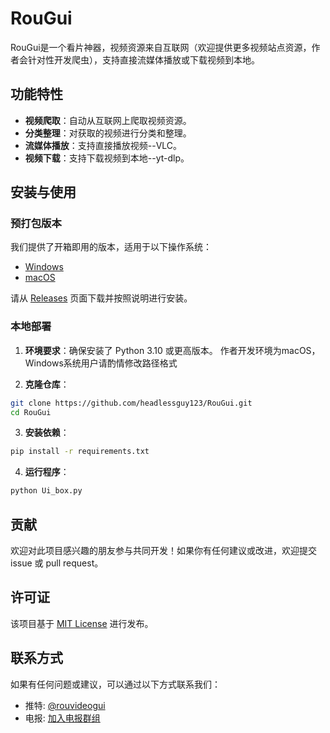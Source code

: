 # RouGui

RouGui是一个看片神器，视频资源来自互联网（欢迎提供更多视频站点资源，作者会针对性开发爬虫），支持直接流媒体播放或下载视频到本地。

## 功能特性

- **视频爬取**：自动从互联网上爬取视频资源。
- **分类整理**：对获取的视频进行分类和整理。
- **流媒体播放**：支持直接播放视频--VLC。
- **视频下载**：支持下载视频到本地--yt-dlp。

## 安装与使用

### 预打包版本

我们提供了开箱即用的版本，适用于以下操作系统：

- [Windows](https://github.com/headlessguy123/RouGui/releases/download/v0.1.3/RouGui_v013_Win10_64bit.zip)
- [macOS](https://github.com/headlessguy123/RouGui/releases/download/v0.1.3/RouGui_v013_MacOS_M.zip)

请从 [Releases](https://github.com/headlessguy123/RouGui/releases) 页面下载并按照说明进行安装。

### 本地部署

1. **环境要求**：确保安装了 Python 3.10 或更高版本。
作者开发环境为macOS，Windows系统用户请酌情修改路径格式

2. **克隆仓库**：
    
```bash
git clone https://github.com/headlessguy123/RouGui.git
cd RouGui
```

3. **安装依赖**：
    
```bash
pip install -r requirements.txt
``` 


4. **运行程序**：
    
```bash
python Ui_box.py
```


## 贡献

欢迎对此项目感兴趣的朋友参与共同开发！如果你有任何建议或改进，欢迎提交 issue 或 pull request。

## 许可证

该项目基于 [MIT License](LICENSE) 进行发布。

## 联系方式

如果有任何问题或建议，可以通过以下方式联系我们：

- 推特: [@rouvideogui](https://x.com/rouvideogui)
- 电报: [加入电报群组](https://t.me/+tUcwTL751KdhZTRh)